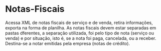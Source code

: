 # Notas-Fiscais
Acessa XML de notas fiscais de serviço e de venda, retira informações, exporta na forma de planilha. As notas fiscais devem estar separadas em pastas dferentes, a separação utilizada, foi pelo tipo de nota (serviço ou venda) e por situação, isto é, se a nota foi paga, cancelada, ou a receber. Destina-se a notar emitidas pela empresa (notas de crédito).
#
